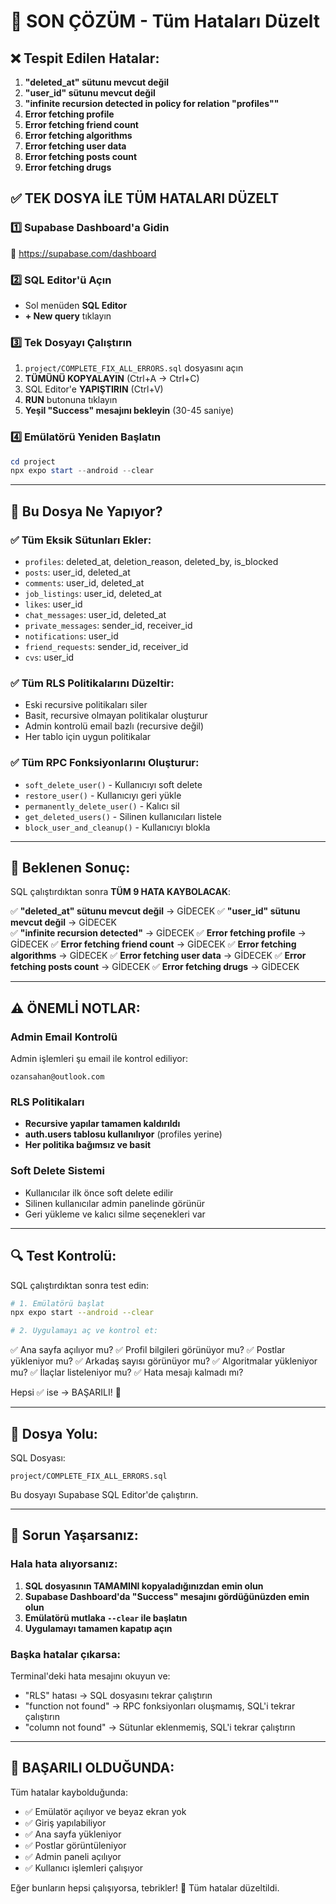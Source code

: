 # 🚀 SON ÇÖZÜM - Tüm Hataları Düzelt

## ❌ Tespit Edilen Hatalar:
1. **"deleted_at" sütunu mevcut değil**
2. **"user_id" sütunu mevcut değil** 
3. **"infinite recursion detected in policy for relation \"profiles\""**
4. **Error fetching profile**
5. **Error fetching friend count**
6. **Error fetching algorithms**
7. **Error fetching user data**
8. **Error fetching posts count**
9. **Error fetching drugs**

## ✅ TEK DOSYA İLE TÜM HATALARI DÜZELT

### 1️⃣ Supabase Dashboard'a Gidin
🔗 https://supabase.com/dashboard

### 2️⃣ SQL Editor'ü Açın
- Sol menüden **SQL Editor**
- **+ New query** tıklayın

### 3️⃣ Tek Dosyayı Çalıştırın
1. `project/COMPLETE_FIX_ALL_ERRORS.sql` dosyasını açın
2. **TÜMÜNÜ KOPYALAYIN** (Ctrl+A → Ctrl+C)
3. SQL Editor'e **YAPIŞTIRIN** (Ctrl+V)
4. **RUN** butonuna tıklayın
5. **Yeşil "Success" mesajını bekleyin** (30-45 saniye)

### 4️⃣ Emülatörü Yeniden Başlatın
```powershell
cd project
npx expo start --android --clear
```

---

## 🔧 Bu Dosya Ne Yapıyor?

### ✅ Tüm Eksik Sütunları Ekler:
- `profiles`: deleted_at, deletion_reason, deleted_by, is_blocked
- `posts`: user_id, deleted_at
- `comments`: user_id, deleted_at
- `job_listings`: user_id, deleted_at
- `likes`: user_id
- `chat_messages`: user_id, deleted_at
- `private_messages`: sender_id, receiver_id
- `notifications`: user_id
- `friend_requests`: sender_id, receiver_id
- `cvs`: user_id

### ✅ Tüm RLS Politikalarını Düzeltir:
- Eski recursive politikaları siler
- Basit, recursive olmayan politikalar oluşturur
- Admin kontrolü email bazlı (recursive değil)
- Her tablo için uygun politikalar

### ✅ Tüm RPC Fonksiyonlarını Oluşturur:
- `soft_delete_user()` - Kullanıcıyı soft delete
- `restore_user()` - Kullanıcıyı geri yükle
- `permanently_delete_user()` - Kalıcı sil
- `get_deleted_users()` - Silinen kullanıcıları listele
- `block_user_and_cleanup()` - Kullanıcıyı blokla

---

## 🎯 Beklenen Sonuç:

SQL çalıştırdıktan sonra **TÜM 9 HATA KAYBOLACAK**:

✅ **"deleted_at" sütunu mevcut değil** → GİDECEK
✅ **"user_id" sütunu mevcut değil** → GİDECEK  
✅ **"infinite recursion detected"** → GİDECEK
✅ **Error fetching profile** → GİDECEK
✅ **Error fetching friend count** → GİDECEK
✅ **Error fetching algorithms** → GİDECEK
✅ **Error fetching user data** → GİDECEK
✅ **Error fetching posts count** → GİDECEK
✅ **Error fetching drugs** → GİDECEK

---

## ⚠️ ÖNEMLİ NOTLAR:

### Admin Email Kontrolü
Admin işlemleri şu email ile kontrol ediliyor:
```
ozansahan@outlook.com
```

### RLS Politikaları
- **Recursive yapılar tamamen kaldırıldı**
- **auth.users tablosu kullanılıyor** (profiles yerine)
- **Her politika bağımsız ve basit**

### Soft Delete Sistemi
- Kullanıcılar ilk önce soft delete edilir
- Silinen kullanıcılar admin panelinde görünür
- Geri yükleme ve kalıcı silme seçenekleri var

---

## 🔍 Test Kontrolü:

SQL çalıştırdıktan sonra test edin:

```bash
# 1. Emülatörü başlat
npx expo start --android --clear

# 2. Uygulamayı aç ve kontrol et:
```

✅ Ana sayfa açılıyor mu?
✅ Profil bilgileri görünüyor mu?
✅ Postlar yükleniyor mu?
✅ Arkadaş sayısı görünüyor mu?
✅ Algoritmalar yükleniyor mu?
✅ İlaçlar listeleniyor mu?
✅ Hata mesajı kalmadı mı?

Hepsi ✅ ise → BAŞARILI! 🎉

---

## 📁 Dosya Yolu:

SQL Dosyası:
```
project/COMPLETE_FIX_ALL_ERRORS.sql
```

Bu dosyayı Supabase SQL Editor'de çalıştırın.

---

## 🚨 Sorun Yaşarsanız:

### Hala hata alıyorsanız:
1. **SQL dosyasının TAMAMINI kopyaladığınızdan emin olun**
2. **Supabase Dashboard'da "Success" mesajını gördüğünüzden emin olun**
3. **Emülatörü mutlaka `--clear` ile başlatın**
4. **Uygulamayı tamamen kapatıp açın**

### Başka hatalar çıkarsa:
Terminal'deki hata mesajını okuyun ve:
- "RLS" hatası → SQL dosyasını tekrar çalıştırın
- "function not found" → RPC fonksiyonları oluşmamış, SQL'i tekrar çalıştırın
- "column not found" → Sütunlar eklenmemiş, SQL'i tekrar çalıştırın

---

## 🎉 BAŞARILI OLDUĞUNDA:

Tüm hatalar kaybolduğunda:
- ✅ Emülatör açılıyor ve beyaz ekran yok
- ✅ Giriş yapılabiliyor
- ✅ Ana sayfa yükleniyor
- ✅ Postlar görüntüleniyor
- ✅ Admin paneli açılıyor
- ✅ Kullanıcı işlemleri çalışıyor

Eğer bunların hepsi çalışıyorsa, tebrikler! 🎉 Tüm hatalar düzeltildi.

